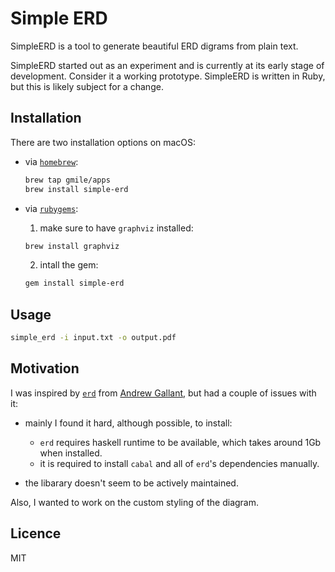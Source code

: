 # Simple ERD

SimpleERD is a tool to generate beautiful ERD digrams from plain text.

SimpleERD started out as an experiment and is currently at its early stage of development. Consider it a working prototype. SimpleERD is written in Ruby, but this is likely subject for a change.

## Installation

There are two installation options on macOS:

* via [`homebrew`](https://brew.sh):

  ```bash
  brew tap gmile/apps
  brew install simple-erd
  ```

* via [`rubygems`](https://rubygems.org):

  1. make sure to have `graphviz` installed:

    ```bash
    brew install graphviz
    ```

  2. intall the gem:

    ```bash
    gem install simple-erd
    ```

## Usage

```bash
simple_erd -i input.txt -o output.pdf
```

## Motivation

I was inspired by [`erd`](https://github.com/BurntSushi/erd) from [Andrew Gallant](https://github.com/BurntSushi), but had a couple of issues with it:

* mainly I found it hard, although possible, to install:

  * `erd` requires haskell runtime to be available, which takes around 1Gb when installed.
  * it is required to install `cabal` and all of `erd`'s dependencies manually.

* the libarary doesn't seem to be actively maintained.

Also, I wanted to work on the custom styling of the diagram.

## Licence

MIT

